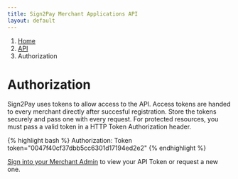 ```yaml
---
title: Sign2Pay Merchant Applications API
layout: default
---
```


<ol class="breadcrumb">
  <li><a href="/">Home</a></li>
  <li><a href="/api/index.html">API</a></li>
  <li>Authorization</li>
</ol>

# Authorization

Sign2Pay uses tokens to allow access to the API. Access tokens are handed to every merchant directly after succesful registration. Store the tokens securely and pass one with every request. For protected resources, you must pass a valid token in a HTTP Token Authorization header.

{% highlight bash %}
Authorization: Token token="0047f40cf37dbb5cc6301d17194ed2e2"
{% endhighlight %}


[Sign into your Merchant Admin](https://merchant.sign2pay.com/merchant_applications) to view your API Token or request a new one.

